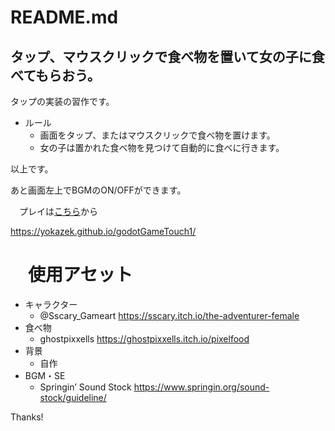 # README.md

## タップ、マウスクリックで食べ物を置いて女の子に食べてもらおう。

タップの実装の習作です。

- ルール
    - 画面をタップ、またはマウスクリックで食べ物を置けます。
    - 女の子は置かれた食べ物を見つけて自動的に食べに行きます。

以上です。 

あと画面左上でBGMのON/OFFができます。

　プレイは[こちら](https://yokazek.github.io/godotGameTouch1/)から

https://yokazek.github.io/godotGameTouch1/


# 　使用アセット
* キャラクター
    * @Sscary_Gameart https://sscary.itch.io/the-adventurer-female
* 食べ物
    * ghostpixxells  https://ghostpixxells.itch.io/pixelfood
* 背景
    * 自作
* BGM・SE
    * Springin’ Sound Stock  https://www.springin.org/sound-stock/guideline/

Thanks!
